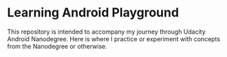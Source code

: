 # Learning Android Playground

This repository is intended to accompany my journey through Udacity Android Nanodegree. Here is where I practice or experiment with concepts from the Nanodegree or otherwise.
